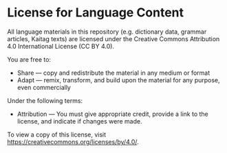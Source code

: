 # License for Language Content

All language materials in this repository (e.g. dictionary data, grammar articles, Kaitag texts) are licensed under the Creative Commons Attribution 4.0 International License (CC BY 4.0).

You are free to:

- Share — copy and redistribute the material in any medium or format
- Adapt — remix, transform, and build upon the material for any purpose, even commercially

Under the following terms:

- Attribution — You must give appropriate credit, provide a link to the license, and indicate if changes were made.

To view a copy of this license, visit <https://creativecommons.org/licenses/by/4.0/>.
